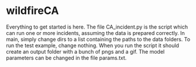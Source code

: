 # wildfireCA
Everything to get started is here. The file CA_incident.py is the script which can run one or more incidents, assuming the data is prepared correctly.
In main, simply change dirs to a list containing the paths to the data folders. To run the test example, change nothing.
When you run the script  it should create an output folder with a bunch of pngs and a gif. The model parameters can be changed in the file params.txt.
